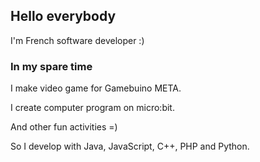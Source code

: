 
## Hello everybody

I'm French software developer :)

### In my spare time

I make video game for Gamebuino META.

I create computer program on micro:bit.

And other fun activities =)

So I develop with Java, JavaScript, C++, PHP and Python.
